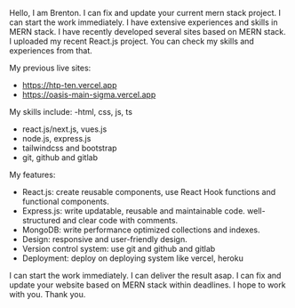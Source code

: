 Hello, I am Brenton. I can fix and update your current mern stack project. I can start the work immediately. I have extensive experiences and skills in MERN stack. I have recently developed several sites based on MERN stack. I uploaded my recent React.js project. You can check my skills and experiences from that. 

My previous live sites:
- https://htp-ten.vercel.app
- https://oasis-main-sigma.vercel.app

My skills include:
-html, css, js, ts
- react.js/next.js, vues.js
- node.js, express.js
- tailwindcss and bootstrap
- git, github and gitlab

My features:
- React.js: create reusable components, use React Hook functions and functional components.
- Express.js: write updatable, reusable and maintainable code. well-structured and clear code with comments.
- MongoDB: write performance optimized collections and indexes. 
- Design: responsive and user-friendly design.
- Version control system: use git and github and gitlab
- Deployment: deploy on deploying system like vercel, heroku

I can start the work immediately. I can deliver the result  asap. I can fix and update your website based on MERN stack within deadlines. I hope to work with you.
Thank you.